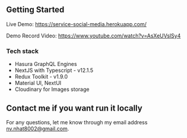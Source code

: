 ## Getting Started

Live Demo: https://service-social-media.herokuapp.com/

Demo Record Video: https://www.youtube.com/watch?v=AsXeUVslSy4

### Tech stack

- Hasura GraphQL Engines
- NextJS with Typescript - v12.1.5
- Redux Toolkit - v1.9.0
- Material UI, NextUI
- Cloudinary for Images storage

## Contact me if you want run it locally
  For any questions, let me know through my email address nv.nhat8002@gmail.com.
